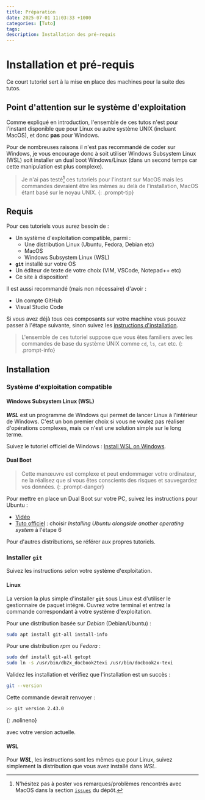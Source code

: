 ```yaml
---
title: Préparation
date: 2025-07-01 11:03:33 +1000
categories: [Tuto]
tags:
description: Installation des pré-requis
---
```


# Installation et pré-requis

Ce court tutoriel sert à la mise en place des machines pour la suite des tutos. 

## Point d'attention sur le système d'exploitation

Comme expliqué en introduction, l'ensemble de ces tutos n'est pour l'instant disponible que pour Linux ou autre système UNIX (incluant MacOS), et donc **pas** pour Windows.

Pour de nombreuses raisons il n'est pas recommandé de coder sur Windows, je vous encourage donc à soit utiliser Windows Subsystem Linux (WSL) soit installer un dual boot Windows/Linux (dans un second temps car cette manipulation est plus complexe). 

> Je n'ai pas testé[^note1] ces tutoriels pour l'instant sur MacOS mais les commandes devraient être les mêmes au delà de l'installation, MacOS étant basé sur le noyau UNIX.
{: .prompt-tip}

[^note1]: N'hésitez pas à poster vos remarques/problèmes rencontrés avec MacOS dans la section [`issues`](https://github.com/Pallandos/GitSimple/issues) du dépôt.

## Requis

Pour ces tutoriels vous aurez besoin de :

- Un système d'exploitation compatible, parmi :
  - Une distribution Linux (Ubuntu, Fedora, Debian etc)
  - MacOS
  - Windows Subsystem Linux (WSL)
- **`git`** installé sur votre OS
- Un éditeur de texte de votre choix (VIM, VSCode, Notepad++ etc)
- Ce site à disposition!

Il est aussi recommandé (mais non nécessaire) d'avoir :

- Un compte GitHub
- Visual Studio Code 

Si vous avez déjà tous ces composants sur votre machine vous pouvez passer à l'étape suivante, sinon suivez les [instructions d'installation](#installation). 

> L'ensemble de ces tutoriel suppose que vous êtes familiers avec les commandes de base du système UNIX comme `cd`, `ls`, `cat` etc.
{: .prompt-info}

## Installation

### Système d'exploitation compatible

#### Windows Subsystem Linux (WSL)

***WSL*** est un programme de Windows qui permet de lancer Linux à l'intérieur de Windows. C'est un bon premier choix si vous ne voulez pas réaliser d'opérations complexes, mais ce n'est une solution simple sur le long terme. 

Suivez le tutoriel officiel de Windows : [Install WSL on Windows](https://learn.microsoft.com/en-us/windows/wsl/install).

#### Dual Boot

> Cette manœuvre est complexe et peut endommager votre ordinateur, ne la réalisez que si vous êtes conscients des risques et sauvegardez vos données. 
{: .prompt-danger}

Pour mettre en place un Dual Boot sur votre PC, suivez les instructions pour Ubuntu :

- [Vidéo](https://www.youtube.com/watch?v=qq-7X8zLP7g) 
- [Tuto officiel](https://ubuntu.com/tutorials/install-ubuntu-desktop#1-overview) : choisir *Installing Ubuntu alongside another operating system* à l'étape 6

Pour d'autres distributions, se référer aux propres tutoriels. 

### Installer **`git`** 

Suivez les instructions selon votre système d'exploitation.

#### Linux

La version la plus simple d'installer **`git`** sous Linux est d'utiliser le gestionnaire de paquet intégré. Ouvrez votre terminal et entrez la commande correspondant à votre système d'exploitation.

Pour une distribution basée sur *Debian* (Debian/Ubuntu) :

```sh
sudo apt install git-all install-info
```

Pour une distribution *rpm* ou *Fedora* :

```sh
sudo dnf install git-all getopt
sudo ln -s /usr/bin/db2x_docbook2texi /usr/bin/docbook2x-texi
```

Validez les installation et vérifiez que l'installation est un succès :

```sh
git --version
```

Cette commande devrait renvoyer : 

```sh
>> git version 2.43.0
```
{: .nolineno}

avec votre version actuelle.

#### WSL

Pour ***WSL***, les instructions sont les mêmes que pour Linux, suivez simplement la distribution que vous avez installé dans *WSL*.
